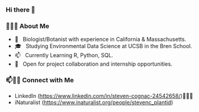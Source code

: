 ### Hi there 👋


<h3> 👨🏻‍💻 About Me </h3>

- 🌱 &nbsp; Biologist/Botanist with experience in California & Massachusetts.
- 🎓 &nbsp; Studying Environmental Data Science at UCSB in the Bren School.
- 📫 &nbsp; Currently Learning R, Python, SQL.
- 💬 &nbsp; Open for project collaboration and internship opportunities. 


### 📫🤝🏻 Connect with Me

 - LinkedIn (https://www.linkedin.com/in/steven-cognac-24542658/)👨🏻‍💻
 - iNaturalist (https://www.inaturalist.org/people/stevenc_plantid)

<!--
**cognack/cognack** is a ✨ _special_ ✨ repository because its `README.md` (this file) appears on your GitHub profile.

